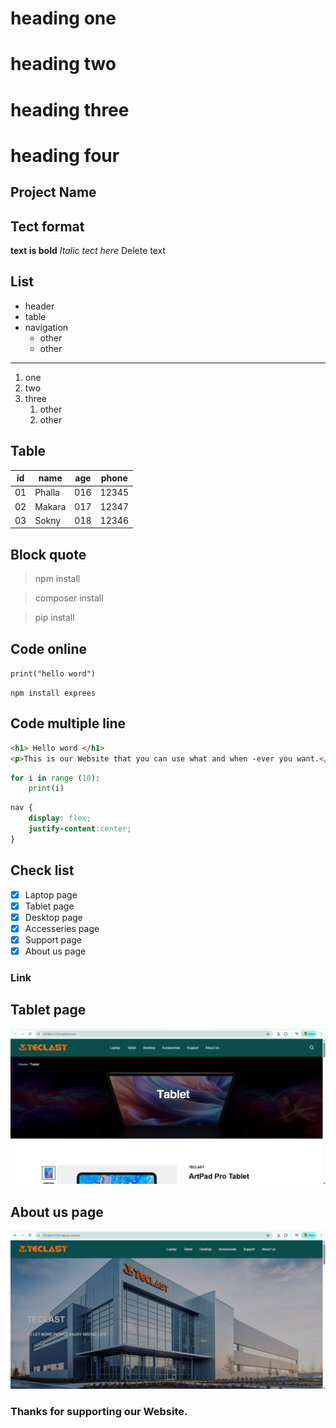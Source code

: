 # heading one
# heading two
# heading three
# heading four

## Project Name
## Tect format

**text is bold**
*Italic tect here*
  Delete text

## List
- header 
- table
- navigation
    - other
    - other 
---
1. one
2. two
3. three 
    1. other
    2. other


## Table 

| id | name | age | phone |
|----|------|-----|-------|
| 01 | Phalla | 016 | 12345 |
| 02 | Makara | 017 | 12347 |
| 03 | Sokny | 018 | 12346 |


## Block quote 
> npm install

> composer install

> pip install

## Code online
`print("hello word")`

`npm install exprees`

## Code multiple line
```html
<h1> Hello word </h1>
<p>This is our Website that you can use what and when -ever you want.</p>
```
```python
for i in range (10):
    print(i)
```
```css
nav {
    display: flex;
    justify-content:center;
}
```
## Check list
- [x] Laptop page
- [x] Tablet page
- [x] Desktop page
- [x] Accesseries page
- [x] Support page
- [x] About us page

### Link

<!-- CSS framework [Tailwindcss](https://www.youtube.com/) -->

## Tablet page
![Dashboard](./image.png)

## About us page

![Dashboard](./image%20copy.png)

### Thanks for supporting our Website.